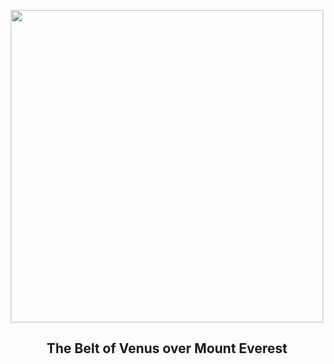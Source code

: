 
<p align="center"><img src="https://apod.nasa.gov/apod/image/2306/BeltofEverest_Mukherjee_960.jpg" width="500" height="500"></p>
<h2 align="center"> The Belt of Venus over Mount Everest </h2>
